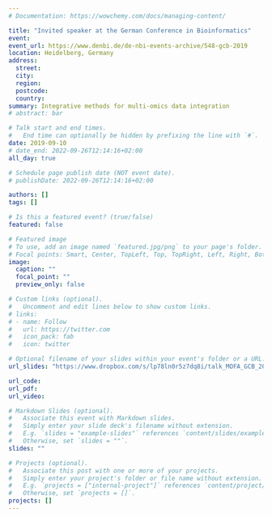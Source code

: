 ```yaml
---
# Documentation: https://wowchemy.com/docs/managing-content/

title: "Invited speaker at the German Conference in Bioinformatics"
event: 
event_url: https://www.denbi.de/de-nbi-events-archive/548-gcb-2019
location: Heidelberg, Germany
address:
  street:
  city:
  region:
  postcode:
  country:
summary: Integrative methods for multi-omics data integration
# abstract: bar

# Talk start and end times.
#   End time can optionally be hidden by prefixing the line with `#`.
date: 2019-09-10
# date_end: 2022-09-26T12:14:16+02:00
all_day: true

# Schedule page publish date (NOT event date).
# publishDate: 2022-09-26T12:14:16+02:00

authors: []
tags: []

# Is this a featured event? (true/false)
featured: false

# Featured image
# To use, add an image named `featured.jpg/png` to your page's folder. 
# Focal points: Smart, Center, TopLeft, Top, TopRight, Left, Right, BottomLeft, Bottom, BottomRight.
image:
  caption: ""
  focal_point: ""
  preview_only: false

# Custom links (optional).
#   Uncomment and edit lines below to show custom links.
# links:
# - name: Follow
#   url: https://twitter.com
#   icon_pack: fab
#   icon: twitter

# Optional filename of your slides within your event's folder or a URL.
url_slides: "https://www.dropbox.com/s/lp78ln0r5z7dq8i/talk_MOFA_GCB_2019.pdf?dl=0"

url_code:
url_pdf:
url_video:

# Markdown Slides (optional).
#   Associate this event with Markdown slides.
#   Simply enter your slide deck's filename without extension.
#   E.g. `slides = "example-slides"` references `content/slides/example-slides.md`.
#   Otherwise, set `slides = ""`.
slides: ""

# Projects (optional).
#   Associate this post with one or more of your projects.
#   Simply enter your project's folder or file name without extension.
#   E.g. `projects = ["internal-project"]` references `content/project/deep-learning/index.md`.
#   Otherwise, set `projects = []`.
projects: []
---
```

